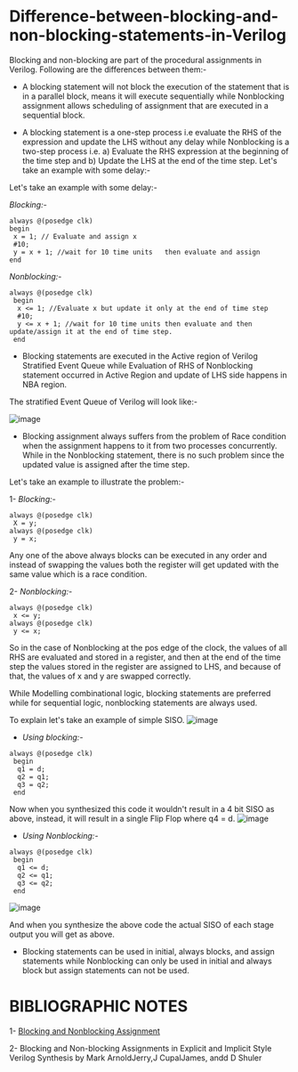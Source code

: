 # Difference-between-blocking-and-non-blocking-statements-in-Verilog

Blocking and non-blocking are part of the procedural assignments in Verilog. Following are the differences between them:-

- A blocking statement will not block the execution of the statement that is in a parallel block, means it will execute sequentially while Nonblocking assignment allows scheduling of assignment that are executed in a sequential block.

- A blocking statement is a one-step process i.e evaluate the RHS of the expression and update the LHS without any delay while Nonblocking is a two-step process i.e. a) Evaluate the RHS expression at the beginning of the time step and b) Update the LHS at the end of the time step.
Let's take an example with some delay:-

Let's take an example with some delay:-

*Blocking:-*

````````````````
always @(posedge clk) 
begin 
 x = 1; // Evaluate and assign x  
 #10; 
 y = x + 1; //wait for 10 time units   then evaluate and assign 
end 
````````````````

*Nonblocking:-*

```````````````
always @(posedge clk) 
 begin 
  x <= 1; //Evaluate x but update it only at the end of time step 
  #10; 
  y <= x + 1; //wait for 10 time units then evaluate and then update/assign it at the end of time step. 
 end 
```````````````

- Blocking statements are executed in the Active region of Verilog Stratified Event Queue while Evaluation of RHS of Nonblocking statement occurred in Active Region and update of LHS side happens in NBA region.

The stratified Event Queue of Verilog will look like:-

![image](https://user-images.githubusercontent.com/58098260/163681763-4d5ee20f-be1a-4d15-917f-a9a8185c8d27.png)

- Blocking assignment always suffers from the problem of Race condition when the assignment happens to it from two processes concurrently. While in the Nonblocking statement, there is no such problem since the updated value is assigned after the time step.

Let's take an example to illustrate the problem:-

1- *Blocking:-*
`````````````````````
always @(posedge clk) 
 X = y; 
always @(posedge clk)  
 y = x; 
 ``````````````````````
Any one of the above always blocks can be executed in any order and instead of swapping the values both the register will get updated with the same value which is a race condition.

2- *Nonblocking:-*
```````````````````````
always @(posedge clk) 
 x <= y; 
always @(posedge clk) 
 y <= x; 
 ```````````````````````
 
So in the case of Nonblocking at the pos edge of the clock, the values of all RHS are evaluated and stored in a register, and then at the end of the time step the values stored in the register are assigned to LHS, and because of that, the values of x and y are swapped correctly.

While Modelling combinational logic, blocking statements are preferred while for sequential logic, nonblocking statements are always used.

To explain let's take an example of simple SISO.
![image](https://user-images.githubusercontent.com/58098260/163681847-949f879d-65fd-49dd-b557-665e46a203cf.png)

- *Using blocking:-*
`````````````````````
always @(posedge clk) 
 begin  
  q1 = d; 
  q2 = q1; 
  q3 = q2;  
 end 
`````````````````````` 
Now when you synthesized this code it wouldn't result in a 4 bit SISO as above, instead, it will result in a single Flip Flop where q4 = d.
![image](https://user-images.githubusercontent.com/58098260/163681872-822e2ff0-d5c0-4971-bfb2-eac590006223.png)

- *Using Nonblocking:-*

```````````````````````
always @(posedge clk) 
 begin 
  q1 <= d; 
  q2 <= q1; 
  q3 <= q2;  
 end 
```````````````````````
![image](https://user-images.githubusercontent.com/58098260/163681887-cde40e41-6638-4f34-a651-889fc6cfa1a4.png)

And when you synthesize the above code the actual SISO of each stage output you will get as above.

- Blocking statements can be used in initial, always blocks, and assign statements while Nonblocking can only be used in initial and always block but assign statements can not be used.

# BIBLIOGRAPHIC NOTES

1- [Blocking and Nonblocking Assignment](https://www.youtube.com/watch?v=MsOTLTTE8sQ&list=PL-iIOnHwN7NXw01eBDR7wI8KzGK4mu8Sr&index=27&t=4s)

2- Blocking and Non-blocking Assignments in Explicit and Implicit Style Verilog Synthesis by Mark ArnoldJerry,J CupalJames, andd D Shuler


